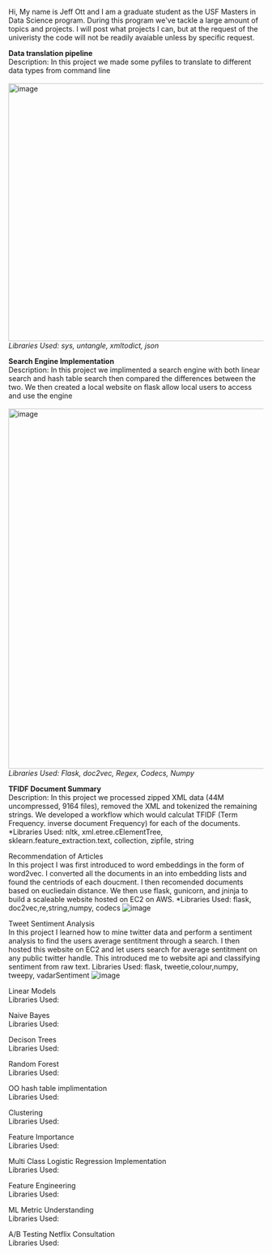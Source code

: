 Hi,
My name is Jeff Ott and I am a graduate student as the USF Masters in Data Science program. During this program we've tackle a large amount of topics and projects. I will post what projects I can, but at the request of the univeristy the code will not be readily avaiable unless by specific request. 

**Data translation pipeline** <br>
Description: In this project we made some pyfiles to translate to different data types from command line <br><br>
<img width="509" alt="image" src="https://user-images.githubusercontent.com/60712345/161851380-3bef0ea3-8560-46c0-b48f-fc1c0e26d7c7.png"> <br>
*Libraries Used: sys, untangle, xmltodict, json*




**Search Engine Implementation** <br>
Description: In this project we implimented a search engine with both linear search and hash table search then compared the differences between the two. We then created a local website on flask allow local users to access and use the engine <br><br>
<img width="711" alt="image" src="https://user-images.githubusercontent.com/60712345/161855175-0be40807-edf6-4241-8148-9d1938792bb5.png"><br>
*Libraries Used: Flask, doc2vec, Regex, Codecs, Numpy*


**TFIDF Document Summary** <br>
Description: In this project we processed zipped XML data (44M uncompressed, 9164 files), removed the XML and tokenized the remaining strings. We developed a workflow which would calculat TFIDF (Term Frequency. inverse document Frequency) for each of the documents. 
*Libraries Used: nltk, xml.etree.cElementTree, sklearn.feature_extraction.text, collection, zipfile, string

Recommendation of Articles <br>
In this project I was first introduced to word embeddings in the form of word2vec. I converted all the documents in an into embedding lists and found the centriods of each doucment. I then recomended documents based on eucliedain distance. We then use flask, gunicorn, and jninja to build a scaleable website hosted on EC2 on AWS.
*Libraries Used: flask, doc2vec,re,string,numpy, codecs 
![image](https://user-images.githubusercontent.com/60712345/163700421-ac099934-f0f7-4739-b00e-57118db89d7f.png)

Tweet Sentiment Analysis <br>
In this project I learned how to mine twitter data and perform a sentiment analysis to find the users average sentitment through a search. I then hosted this website on EC2 and let users search for average sentitment on any public twitter handle. This introduced me to website api and classifying sentiment from raw text. 
Libraries Used: flask, tweetie,colour,numpy, tweepy, vadarSentiment
![image](https://user-images.githubusercontent.com/60712345/163700854-d423e284-d7e2-42c7-8ce4-e2bb6859aff0.png)

Linear Models <br>
Libraries Used:

Naive Bayes<br>
Libraries Used:

Decison Trees<br>
Libraries Used:

Random Forest<br>
Libraries Used:

OO hash table implimentation <br>
Libraries Used:

Clustering <br>
Libraries Used:

Feature Importance <br>
Libraries Used:

Multi Class Logistic Regression Implementation <br>
Libraries Used:

Feature Engineering <br>
Libraries Used:

ML Metric Understanding <br>
Libraries Used:

A/B Testing Netflix Consultation <br>
Libraries Used:




